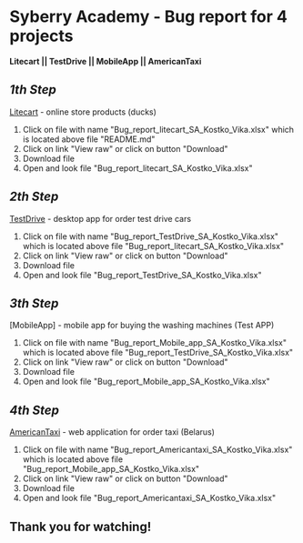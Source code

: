 # Syberry Academy - Bug report for 4 projects

**Litecart || TestDrive || MobileApp || AmericanTaxi**

## *1th Step* ## 

[Litecart](https://litecart.stqa.ru/en/) - online store products (ducks) 

1) Click on file with name "Bug_report_litecart_SA_Kostko_Vika.xlsx" which is located above file "README.md"
2) Click on link "View raw" or click on button "Download"
3) Download file
4) Open and look file "Bug_report_litecart_SA_Kostko_Vika.xlsx"

## *2th Step* ##

[TestDrive](https://testdrive.andersenlab.com/) - desktop app for order test drive cars

1) Click on file with name "Bug_report_TestDrive_SA_Kostko_Vika.xlsx" which is located above file "Bug_report_litecart_SA_Kostko_Vika.xlsx"
2) Click on link "View raw" or click on button "Download"
3) Download file
4) Open and look file "Bug_report_TestDrive_SA_Kostko_Vika.xlsx"

## *3th Step* ##

[MobileApp] - mobile app for buying the washing machines (Test APP)

1) Click on file with name "Bug_report_Mobile_app_SA_Kostko_Vika.xlsx" which is located above file "Bug_report_TestDrive_SA_Kostko_Vika.xlsx"
2) Click on link "View raw" or click on button "Download"
3) Download file
4) Open and look file "Bug_report_Mobile_app_SA_Kostko_Vika.xlsx"

## *4th Step* ##

[AmericanTaxi](https://americantaxi.andersenlab.com/americantaxi/login.php) - web application for order taxi (Belarus)

1) Click on file with name "Bug_report_Americantaxi_SA_Kostko_Vika.xlsx" which is located above file "Bug_report_Mobile_app_SA_Kostko_Vika.xlsx"
2) Click on link "View raw" or click on button "Download"
3) Download file
4) Open and look file "Bug_report_Americantaxi_SA_Kostko_Vika.xlsx"

## Thank you for watching! ##

